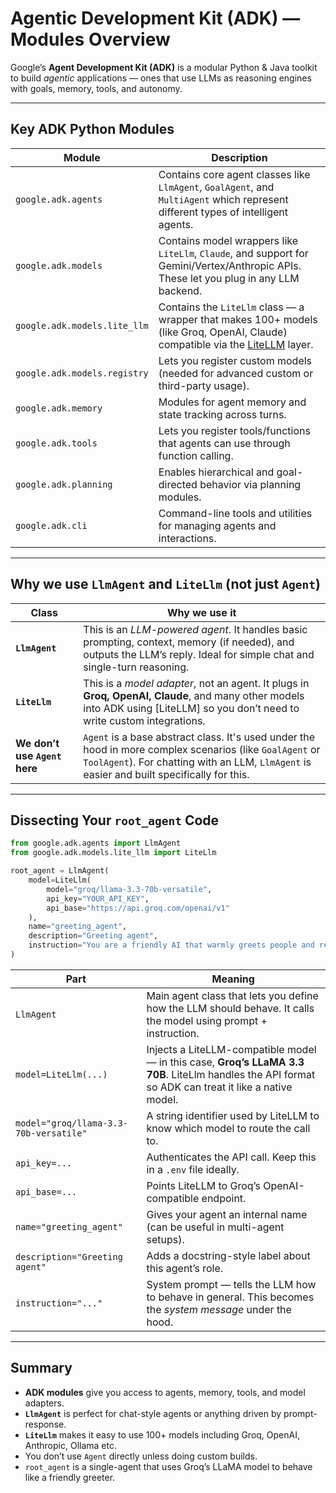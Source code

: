 # Agentic Development Kit (ADK) — Modules Overview

Google’s **Agent Development Kit (ADK)** is a modular Python & Java toolkit to build *agentic* applications — ones that use LLMs as reasoning engines with goals, memory, tools, and autonomy.

---

## Key ADK Python Modules

| Module                       | Description                                                                                                                                                         |
| ---------------------------- | ------------------------------------------------------------------------------------------------------------------------------------------------------------------- |
| `google.adk.agents`          | Contains core agent classes like `LlmAgent`, `GoalAgent`, and `MultiAgent` which represent different types of intelligent agents.                                   |
| `google.adk.models`          | Contains model wrappers like `LiteLlm`, `Claude`, and support for Gemini/Vertex/Anthropic APIs. These let you plug in any LLM backend.                              |
| `google.adk.models.lite_llm` | Contains the `LiteLlm` class — a wrapper that makes 100+ models (like Groq, OpenAI, Claude) compatible via the [LiteLLM](https://github.com/BerriAI/litellm) layer. |
| `google.adk.models.registry` | Lets you register custom models (needed for advanced custom or third-party usage).                                                                                  |
| `google.adk.memory`          | Modules for agent memory and state tracking across turns.                                                                                                           |
| `google.adk.tools`           | Lets you register tools/functions that agents can use through function calling.                                                                                     |
| `google.adk.planning`        | Enables hierarchical and goal-directed behavior via planning modules.                                                                                               |
| `google.adk.cli`             | Command-line tools and utilities for managing agents and interactions.                                                                                              |

---

## Why we use `LlmAgent` and `LiteLlm` (not just `Agent`)

| Class                         | Why we use it                                                                                                                                                                                           |
| ----------------------------- | ------------------------------------------------------------------------------------------------------------------------------------------------------------------------------------------------------- |
| **`LlmAgent`**                | This is an *LLM-powered agent*. It handles basic prompting, context, memory (if needed), and outputs the LLM’s reply. Ideal for simple chat and single-turn reasoning.                                  |
| **`LiteLlm`**                 | This is a *model adapter*, not an agent. It plugs in **Groq, OpenAI, Claude**, and many other models into ADK using \[LiteLLM] so you don’t need to write custom integrations.                          |
| **We don’t use `Agent` here** | `Agent` is a base abstract class. It's used under the hood in more complex scenarios (like `GoalAgent` or `ToolAgent`). For chatting with an LLM, `LlmAgent` is easier and built specifically for this. |

---

## Dissecting Your `root_agent` Code

```python
from google.adk.agents import LlmAgent
from google.adk.models.lite_llm import LiteLlm

root_agent = LlmAgent(
    model=LiteLlm(
        model="groq/llama-3.3-70b-versatile",
        api_key="YOUR_API_KEY",
        api_base="https://api.groq.com/openai/v1"
    ),
    name="greeting_agent",
    description="Greeting agent",
    instruction="You are a friendly AI that warmly greets people and responds casually to greetings.",
)
```

| Part                                   | Meaning                                                                                                                                              |
| -------------------------------------- | ---------------------------------------------------------------------------------------------------------------------------------------------------- |
| `LlmAgent`                             | Main agent class that lets you define how the LLM should behave. It calls the model using prompt + instruction.                                      |
| `model=LiteLlm(...)`                   | Injects a LiteLLM-compatible model — in this case, **Groq’s LLaMA 3.3 70B**. LiteLlm handles the API format so ADK can treat it like a native model. |
| `model="groq/llama-3.3-70b-versatile"` | A string identifier used by LiteLLM to know which model to route the call to.                                                                        |
| `api_key=...`                          | Authenticates the API call. Keep this in a `.env` file ideally.                                                                                      |
| `api_base=...`                         | Points LiteLLM to Groq’s OpenAI-compatible endpoint.                                                                                                 |
| `name="greeting_agent"`                | Gives your agent an internal name (can be useful in multi-agent setups).                                                                             |
| `description="Greeting agent"`         | Adds a docstring-style label about this agent’s role.                                                                                                |
| `instruction="..."`                    | System prompt — tells the LLM how to behave in general. This becomes the *system message* under the hood.                                            |

---

## Summary

* **ADK modules** give you access to agents, memory, tools, and model adapters.
* **`LlmAgent`** is perfect for chat-style agents or anything driven by prompt-response.
* **`LiteLlm`** makes it easy to use 100+ models including Groq, OpenAI, Anthropic, Ollama etc.
* You don’t use `Agent` directly unless doing custom builds.
* `root_agent` is a single-agent that uses Groq’s LLaMA model to behave like a friendly greeter.
